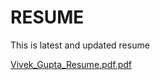 # RESUME
This is latest and updated resume

<!-- [Vivek_Gupta_Resume.pdf.pdf](https://github.com/vivekbtu/RESUME/files/10179493/Vivek_Gupta_Resume.pdf.pdf) -->

<!-- [Vivek_Gupta_Resume.pdf](https://github.com/vivekbtu/RESUME/files/10179512/Vivek_Gupta_Resume.pdf) -->

[Vivek_Gupta_Resume.pdf.pdf](https://github.com/vivekbtu/RESUME/files/10328645/Vivek_Gupta_Resume.pdf.pdf)
